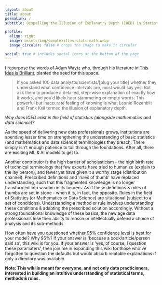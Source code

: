 ```yaml
---
layout: about
title: about
permalink: /
subtitle: Dispelling the Illusion of Explanatry Depth (IOED) in Statistics

profile:
  align: right
  image: assets/img/complexities-stats-math.webp
  image_circular: false # crops the image to make it circular

social: true # includes social icons at the bottom of the page
---
```


I repurpose the words of Adam Waytz who, through his literature in [This Idea Is Brilliant](https://www.edge.org/conversation/john_brockman-this-idea-is-brilliant), planted the seed for this space.
> If you asked 100 data analysts/scientists/[plug your title] whether they understand what confidence intervals are, most would say yes. But ask them to produce a detailed, step-wise explanation of exactly how it works, and you'd likely hear stammering or empty words. This powerful but inaccurate feeling of knowing is what Leonid Rozenblit and Frank Keil termed the illusion of explanatory depth.

*Why does IOED exist in the field of statistics (alongside mathematics and data science)?*

As the speed of delivering new data professionals grows, institutions are spending lesser time on strengthening the understanding of basic statistics (and mathematics and data science) terminologies they preach. There simply isn't enough patience to toil through the foundations. After all, there are exciting ML & AI models to get to.

Another contributor is the high barrier of scholasticism - the high birth rate of technical terminology that few experts have tried to humanize (explain to the lay person), and fewer yet have given it a worthy stage (distribution channel). Prescribed definitions and 'rules of thumb' have replaced understanding, such that this fragmented knowledge is no longer transformed into wisdom in its bearers. As if these defintions & rules of thumbs are set in stone - when it is, in fact, the opposite. Rules in the field of Statistics (or Mathematics or Data Science) are situational (subject to a set of conditions). Understanding a method or rule involves understanding these conditions & adapting the prescribed solution accordingly. Without a strong foundational knowledge of these basics, the new age data professionals lose their ability to reason or intellectually defend a choice of analysis and its sub-methods. 

How often have you questioned whether 95% confidence level is best for your model? Why 95%? If your answer is 'because a book/article/person said so', this wiki is for you. If your answer is 'yes, of course, I question these paramaters', then join me in expanding this wiki for those who've forgotten to question the defaults but would absorb relatable explanations if only a directory was available.

**Note: This wiki is meant for everyone, and not only data practicioners, interested in building an intuitive understanding of statistical terms, methods & rules.**
